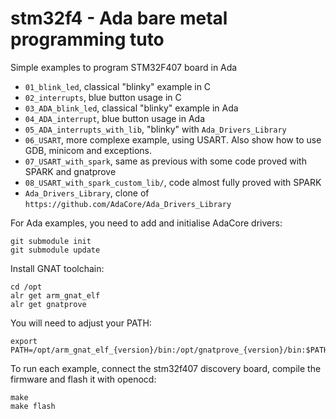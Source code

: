# stm32f4 - Ada bare metal programming tuto 

Simple examples to program STM32F407 board in Ada


- `01_blink_led`, classical "blinky" example in C
- `02_interrupts`, blue button usage in C
- `03_ADA_blink_led`, classical "blinky" example in Ada
- `04_ADA_interrupt`, blue button usage in Ada
- `05_ADA_interrupts_with_lib`, "blinky" with `Ada_Drivers_Library`
- `06_USART`, more complexe example, using USART. Also show how to use GDB, minicom and exceptions.
- `07_USART_with_spark`, same as previous with some code proved with SPARK and gnatprove
- `08_USART_with_spark_custom_lib/`, code almost fully proved with SPARK
- `Ada_Drivers_Library`, clone of `https://github.com/AdaCore/Ada_Drivers_Library`

For Ada examples, you need to add and initialise AdaCore drivers:

	git submodule init
	git submodule update

Install GNAT toolchain:

	cd /opt
	alr get arm_gnat_elf
	alr get gnatprove

You will need to adjust your PATH:

	export PATH=/opt/arm_gnat_elf_{version}/bin:/opt/gnatprove_{version}/bin:$PATH

To run each example, connect the stm32f407 discovery board, compile the firmware
and flash it with openocd:

	make
	make flash

